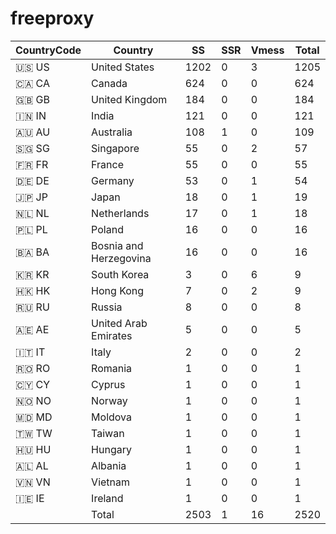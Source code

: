 # freeproxy

|CountryCode|Country|SS|SSR|Vmess|Total|
|  ----  | ----  |  ----  | ----  |  ----  | ----  |
|🇺🇸 US|United States|1202|0|3|1205|
|🇨🇦 CA|Canada|624|0|0|624|
|🇬🇧 GB|United Kingdom|184|0|0|184|
|🇮🇳 IN|India|121|0|0|121|
|🇦🇺 AU|Australia|108|1|0|109|
|🇸🇬 SG|Singapore|55|0|2|57|
|🇫🇷 FR|France|55|0|0|55|
|🇩🇪 DE|Germany|53|0|1|54|
|🇯🇵 JP|Japan|18|0|1|19|
|🇳🇱 NL|Netherlands|17|0|1|18|
|🇵🇱 PL|Poland|16|0|0|16|
|🇧🇦 BA|Bosnia and Herzegovina|16|0|0|16|
|🇰🇷 KR|South Korea|3|0|6|9|
|🇭🇰 HK|Hong Kong|7|0|2|9|
|🇷🇺 RU|Russia|8|0|0|8|
|🇦🇪 AE|United Arab Emirates|5|0|0|5|
|🇮🇹 IT|Italy|2|0|0|2|
|🇷🇴 RO|Romania|1|0|0|1|
|🇨🇾 CY|Cyprus|1|0|0|1|
|🇳🇴 NO|Norway|1|0|0|1|
|🇲🇩 MD|Moldova|1|0|0|1|
|🇹🇼 TW|Taiwan|1|0|0|1|
|🇭🇺 HU|Hungary|1|0|0|1|
|🇦🇱 AL|Albania|1|0|0|1|
|🇻🇳 VN|Vietnam|1|0|0|1|
|🇮🇪 IE|Ireland|1|0|0|1|
||Total|2503|1|16|2520|
